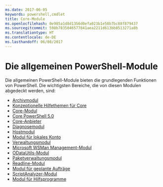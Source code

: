 ```yaml
---
ms.date: 2017-06-05
keywords: powershell,cmdlet
title: Core-Module
ms.openlocfilehash: 0e985a1d8d1356d0efa023b1e58b7bc88f879437
ms.sourcegitcommit: 598b7835046577841aea2211d613bb8513271a8b
ms.translationtype: HT
ms.contentlocale: de-DE
ms.lasthandoff: 06/08/2017
---
```

#  <a name="the-powershell-common-modules"></a>Die allgemeinen PowerShell-Module

Die allgemeinen PowerShell-Module bieten die grundlegenden Funktionen von PowerShell.
Die wichtigsten Bereiche, die von diesen Modulen abgedeckt werden, sind:

-  [Archivmodul](core-modules/Microsoft.PowerShell.Archive-Module.md)
-  [Konzeptionelle Hilfethemen für Core](core-modules/Windows-PowerShell-Core-About-Topics.md)
-  [Core-Modul](core-modules/Microsoft.PowerShell.Core-Module.md)
-  [Core PowerShell 5.0](core-modules/Windows-PowerShell-5.0.md)
-  [Core-Anbieter](core-modules/Windows-PowerShell-Core-Providers.md)
-  [Diagnosemodul](core-modules/Microsoft.PowerShell.Diagnostics-Module.md)
-  [Hostmodul](core-modules/Microsoft.PowerShell.Host-Module.md)
-  [Modul für lokales Konto](core-modules/PSLocalAccount5-Module.md)
-  [Verwaltungsmodul](core-modules/Microsoft.PowerShell.Management-Module.md)
-  [Microsoft WSMan Management-Modul](core-modules/Microsoft.WSMan.Management-Module.md)
-  [ODataUtils-Modul](core-modules/Microsoft.PowerShell.ODataUtils-Module.md)
-  [Paketverwaltungsmodul](core-modules/PackageManagement-Module.md)
-  [Readline-Modul](core-modules/PSReadline-Module.md)
-  [Modul für geplante Aufträge](core-modules/PSScheduledJob-Module.md)
-  [ScriptAnalyzer-Modul](core-modules/PSScriptAnalyzer-Module.md)
-  [Modul für Hilfsprogramme](core-modules/Microsoft.PowerShell.Utility-Module.md)

